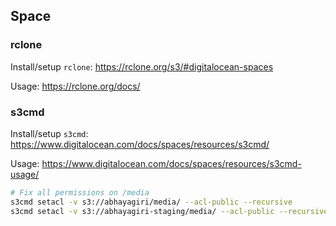 ## Space

### rclone

Install/setup `rclone`: https://rclone.org/s3/#digitalocean-spaces

Usage: https://rclone.org/docs/

### s3cmd

Install/setup `s3cmd`: https://www.digitalocean.com/docs/spaces/resources/s3cmd/

Usage: https://www.digitalocean.com/docs/spaces/resources/s3cmd-usage/

```sh
# Fix all permissions on /media
s3cmd setacl -v s3://abhayagiri/media/ --acl-public --recursive
s3cmd setacl -v s3://abhayagiri-staging/media/ --acl-public --recursive
```

